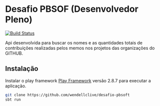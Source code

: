 # Desafio PBSOF (Desenvolvedor Pleno)
[![Build Status](https://travis-ci.org/joemccann/dillinger.svg?branch=master)](https://travis-ci.org/joemccann/dillinger)

Api desenvolvida para buscar os nomes e as quantidades totais de contribuições realizadas pelos memos nos projetos das organizações do GITHUB.

## Instalação

Instalar o play framework [Play Framework](https://www.playframework.com/) versão 2.8.7 para executar a aplicação.

```sh
git clone https://github.com/wendellclive/desafio-pbsoft
sbt run
```
